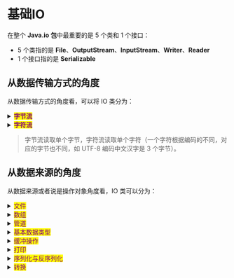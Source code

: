 # 基础IO

在整个 **Java.io 包**中最重要的是 5 个类和 1 个接口：

* 5 个类指的是 **File**、**OutputStream**、**InputStream**、**Writer**、**Reader**
* 1 个接口指的是 **Serializable**

## **从数据传输方式的角度**

从数据传输方式的角度看，可以将 IO 类分为：

<details>

<summary><mark style="color:purple;"><strong>字节流</strong></mark></summary>

* **InputStream**
  * **ByteArrayInputStream**
  * **FileInputStream**
  * **PipedInputStream**
  * **FilterInputStream**
    * **DataInputStream**
    * **BufferedInputStream**
  * **ObjectInputStream**

<!---->

* **OutputStream**
  * **ByteArrayOutputStream**
  * **FileOutputStream**
  * **PipedOutputStream**
  * **FilterOutputStream**
    * **DataOutputStream**
    * **BufferedOutputStream**
    * **PrintStream**
  * **ObjectOutputStream**

</details>

<details>

<summary><mark style="color:purple;"><strong>字符流</strong></mark></summary>

* **Reader**
  * **CharArrayReader**
  * **InputStreamReader**
    * **FileReader**
  * **PipedReader**
  * **FilterReader**
  * **BufferedReader**
    * **LineNumberReader**
  * **StringReader**
  * **LineReader**

<!---->

* **Writer**
  * **CharArrayWriter**
  * **OutputStreamWriter**
    * **FileWriter**
  * **PipedWriter**
  * **FilterWriter**
  * **BufferedWriter**
  * **StringWriter**
  * **PrintWriter**

</details>

> 字节流读取单个字节，字符流读取单个字符（一个字符根据编码的不同，对应的字节也不同，如 UTF-8 编码中文汉字是 3 个字节）。

## **从数据来源的角度**

从数据来源或者说是操作对象角度看，IO 类可以分为：

<details>

<summary><mark style="color:purple;">文件</mark></summary>

* **FileInputStream**
* **FileOutputStream**
* **FileReader**
* **FileWriter**

</details>

<details>

<summary><mark style="color:purple;">数组</mark></summary>

* **ByteArrayInputStream**
* **ByteArrayOutputStream**
* **CharArrayReader**
* **CharArrayWriter**

</details>

<details>

<summary><mark style="color:purple;">管道</mark></summary>

* **PipedInputStream**
* **PipedOutputStream**
* **PipedReader**
* **PipedWriter**

</details>

<details>

<summary><mark style="color:purple;">基本数据类型</mark></summary>

* **DataInputStream**
* **DataOutputStream**
* **StringReader**
* **StringWriter**

</details>

<details>

<summary><mark style="color:purple;">缓冲操作</mark></summary>

* **BufferedInputStream**
* **BufferedOutputStream**
* **BufferedReader**
  * **LineNumberReader**
* **BufferedWriter**

</details>

<details>

<summary><mark style="color:purple;">打印</mark></summary>

* **PrintStream**
* **PrintWriter**

</details>

<details>

<summary><mark style="color:purple;">序列化与反序列化</mark></summary>

* **ObjectInputStream**
* **ObjectOutputStream**

</details>

<details>

<summary><mark style="color:purple;">转换</mark></summary>

* **InputStreamReader**
* **OutputStreamWriter**

</details>

